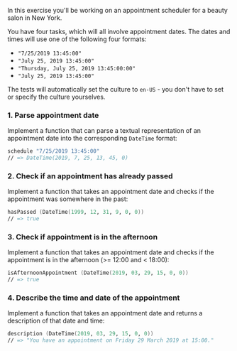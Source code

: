 In this exercise you'll be working on an appointment scheduler for a beauty salon in New York.

You have four tasks, which will all involve appointment dates. The dates and times will use one of the following four formats:

- `"7/25/2019 13:45:00"`
- `"July 25, 2019 13:45:00"`
- `"Thursday, July 25, 2019 13:45:00:00"`
- `"July 25, 2019 13:45:00"`

The tests will automatically set the culture to `en-US` - you don't have to set or specify the culture yourselves.

### 1. Parse appointment date

Implement a function that can parse a textual representation of an appointment date into the corresponding `DateTime` format:

```fsharp
schedule "7/25/2019 13:45:00"
// => DateTime(2019, 7, 25, 13, 45, 0)
```

### 2. Check if an appointment has already passed

Implement a function that takes an appointment date and checks if the appointment was somewhere in the past:

```fsharp
hasPassed (DateTime(1999, 12, 31, 9, 0, 0))
// => true
```

### 3. Check if appointment is in the afternoon

Implement a function that takes an appointment date and checks if the appointment is in the afternoon (>= 12:00 and < 18:00):

```fsharp
isAfternoonAppointment (DateTime(2019, 03, 29, 15, 0, 0))
// => true
```

### 4. Describe the time and date of the appointment

Implement a function that takes an appointment date and returns a description of that date and time:

```fsharp
description (DateTime(2019, 03, 29, 15, 0, 0))
// => "You have an appointment on Friday 29 March 2019 at 15:00."
```
